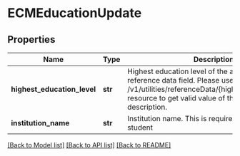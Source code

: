# ECMEducationUpdate

## Properties
Name | Type | Description | Notes
------------ | ------------- | ------------- | -------------
**highest_education_level** | **str** | Highest education level of the applicant. This is a reference data field. Please use /v1/utilities/referenceData/{highestEducationLevel} resource to get valid value of this field with description. | [optional] 
**institution_name** | **str** | Institution name. This is required if applicant is a student | [optional] 

[[Back to Model list]](../README.md#documentation-for-models) [[Back to API list]](../README.md#documentation-for-api-endpoints) [[Back to README]](../README.md)

